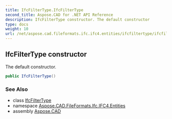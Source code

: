 ```yaml
---
title: IfcFilterType.IfcFilterType
second_title: Aspose.CAD for .NET API Reference
description: IfcFilterType constructor. The default constructor
type: docs
weight: 10
url: /net/aspose.cad.fileformats.ifc.ifc4.entities/ifcfiltertype/ifcfiltertype/
---
```

## IfcFilterType constructor

The default constructor.

```csharp
public IfcFilterType()
```

### See Also

* class [IfcFilterType](../)
* namespace [Aspose.CAD.FileFormats.Ifc.IFC4.Entities](../../ifcfiltertype/)
* assembly [Aspose.CAD](../../../)


